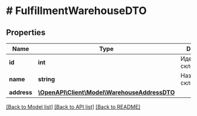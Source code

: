 # # FulfillmentWarehouseDTO

## Properties

Name | Type | Description | Notes
------------ | ------------- | ------------- | -------------
**id** | **int** | Идентификатор склада. |
**name** | **string** | Название склада. |
**address** | [**\OpenAPI\Client\Model\WarehouseAddressDTO**](WarehouseAddressDTO.md) |  | [optional]

[[Back to Model list]](../../README.md#models) [[Back to API list]](../../README.md#endpoints) [[Back to README]](../../README.md)
